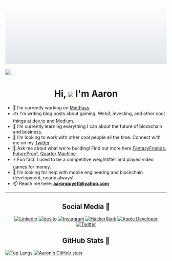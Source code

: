 <!--
Hi! Thanks for checking out my source code! 😄

**guyett92/guyett92** is a ✨ _special_ ✨ repository because its `README.md` (this file) appears on your GitHub profile.
* 🤔 I’m looking for help with 
* 😄 Pronouns: ...
-->

<!-- Portfolio Link -->
[7]: https://aarondguyett.com

<!-- Icons -->
[1.1]: https://cdn1.iconfinder.com/data/icons/social-media-rounded-corners/512/Rounded_Linkedin2_svg-64.png (linkedin icon)
[2.1]: https://cdn3.iconfinder.com/data/icons/logos-and-brands-adobe/512/84_Dev-64.png (dev.to icon)
[3.1]: https://cdn4.iconfinder.com/data/icons/picons-social/57/38-instagram-2-64.png (instagram icon)
[4.1]: https://cdn4.iconfinder.com/data/icons/logos-and-brands-1/512/160_Hackerrank_logo_logos-64.png (hackerrank icon)
[5.1]: https://cdn3.iconfinder.com/data/icons/picons-social/57/16-apple-64.png (apple developer icon)
[6.1]: https://cdn4.iconfinder.com/data/icons/ionicons/512/icon-social-twitter-64.png (twitter icon)

<!-- Social Media -->
[1]: https://linkedin.com/in/aarondguyett
[2]: https://dev.to/guyett92
[3]: https://instagram.com/aaron_guyett
[4]: https://www.hackerrank.com/aaronguyett
[5]: https://apps.apple.com/us/developer/aaron-guyett/id1503146319
[6]: https://twitter.com/GuyettAaron

<p align="center"><a target="_blank" href="https://aarondguyett.com"><img src="https://github.com/guyett92/guyett92/blob/master/Aaron%20Guyett%20SE.gif" alt="Aaron's Banner"></a></p>   

![](https://komarev.com/ghpvc/?username=guyett92&color=bf5fff)
<h1 align="center">Hi, <img src="https://raw.githubusercontent.com/MartinHeinz/MartinHeinz/master/wave.gif" width="30px"> I'm Aaron</h1>

* 🔭 I’m currently working on [MintPass](https://mintpass.com).
* ✍️ I'm writing blog posts about gaming, Web3, investing, and other cool things at [dev.to](https://dev.to/guyett92) and [Medium](https://medium.com/@aaronguyett).
* 🌱 I’m currently learning everything I can about the future of blockchain and business.
* 👯 I’m looking to work with other cool people all the time. Connect with me on my [Twitter](https://twitter.com/guyettaaron).
* 💬 Ask me about what we're building! Find out more here [FantasyFriends](https://fantasyfriends.xyz), [FutureProof](https://futureproof.io), [Quarter Machine](https://quartermachine.io).
* ⚡ Fun fact: I used to be a competitive weightlifter and played video games for money.
* 🤔 I’m looking for help with mobile engineering and blockchain development, nearly always!
* 📫 Reach me here: **aaronguyett@yahoo.com**
---
<h2 align="center">Social Media 📱</h2>
<p align="center">
  <a target="_blank" href="https://linkedin.com/in/aarondguyett"><img src="https://cdn1.iconfinder.com/data/icons/social-media-rounded-corners/512/Rounded_Linkedin2_svg-64.png" alt="LinkedIn"></a>
  <a target="_blank" href="https://dev.to/guyett92"><img src="https://cdn3.iconfinder.com/data/icons/logos-and-brands-adobe/512/84_Dev-64.png" alt="dev.to"></a>
  <a target="_blank" href="https://instagram.com/aarong_aesthetics"><img src="https://cdn4.iconfinder.com/data/icons/picons-social/57/38-instagram-2-64.png" alt="Instagram"></a>
  <a target="_blank" href="https://www.hackerrank.com/aaronguyett"><img src="https://cdn4.iconfinder.com/data/icons/logos-and-brands-1/512/160_Hackerrank_logo_logos-64.png" alt="HackerRank"></a>
  <a target="_blank" href="https://apps.apple.com/us/developer/aaron-guyett/id1503146319"><img src="https://cdn3.iconfinder.com/data/icons/picons-social/57/16-apple-64.png" alt="Apple Developer"></a>
  <a target="_blank" href="https://twitter.com/GuyettAaron"><img src="https://cdn4.iconfinder.com/data/icons/ionicons/512/icon-social-twitter-64.png" alt="Twitter"></a>
</p>

<h2 align="center">GitHub Stats 🧮</h2>

[![Top Langs](https://github-readme-stats.vercel.app/api/top-langs/?username=guyett92&show_icons=true&theme=cobalt)](https://github.com/anuraghazra/github-readme-stats) [![Aaron's GitHub stats](https://github-readme-stats.vercel.app/api?username=guyett92&show_icons=true&theme=cobalt)](https://github.com/anuraghazra/github-readme-stats)

